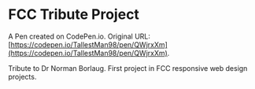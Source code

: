 # FCC Tribute Project

A Pen created on CodePen.io. Original URL: [https://codepen.io/TallestMan98/pen/QWjrxXm](https://codepen.io/TallestMan98/pen/QWjrxXm).

Tribute to Dr Norman Borlaug. First project in FCC responsive web design projects.

